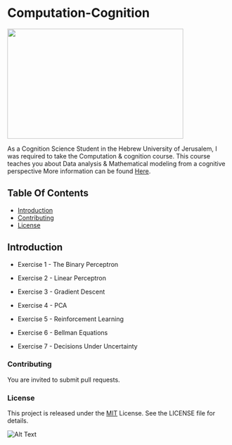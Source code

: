 # Computation-Cognition

<img src="https://www.hopkinsmedicine.org/sebin/z/n/neurocognition-209866700.jpg" width= "400" height= "250">

As a Cognition Science Student in the Hebrew University of Jerusalem, I was required to take the Computation &amp; cognition course.
This course teaches you about Data analysis &amp; Mathematical modeling from a cognitive perspective More information can be found [Here](https://shnaton.huji.ac.il/index.php/NewSyl/06119/2/).


## Table Of Contents
- [Introduction](#introduction)
- [Contributing](#contributing)
- [License](#license)


## Introduction
- Exercise 1 - The Binary Perceptron

- Exercise 2 - Linear Perceptron

- Exercise 3 - Gradient Descent

- Exercise 4 - PCA

- Exercise 5 - Reinforcement Learning

- Exercise 6 - Bellman Equations

- Exercise 7 - Decisions Under Uncertainty


### Contributing
You are invited to submit pull requests.

### License
This project is released under the [MIT](https://choosealicense.com/licenses/mit/) License. See the LICENSE file for details.

![Alt Text](https://media2.giphy.com/media/Iup13qWlzAqsBItALB/giphy.gif?cid=ecf05e47gg33j4eea6shx3jbsqhj55r07gmt6wwkje9e24ah&rid=giphy.gif&ct=g)

